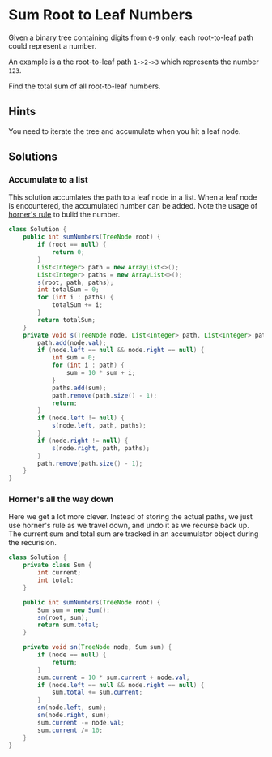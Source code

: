 # Sum Root to Leaf Numbers

Given a binary tree containing digits from `0-9` only, each root-to-leaf path
could represent a number.

An example is a the root-to-leaf path `1->2->3` which represents the number
`123`.

Find the total sum of all root-to-leaf numbers.

## Hints

You need to iterate the tree and accumulate when you hit a leaf node.

## Solutions

### Accumulate to a list

This solution accumlates the path to a leaf node in a list. When a leaf node
is encountered, the accumulated number can be added. Note the usage of
[horner's rule](https://en.wikipedia.org/wiki/Horner%27s_method)
to bulid the number.

```java
class Solution {
    public int sumNumbers(TreeNode root) {
        if (root == null) {
            return 0;
        }
        List<Integer> path = new ArrayList<>();
        List<Integer> paths = new ArrayList<>();
        s(root, path, paths);
        int totalSum = 0;
        for (int i : paths) {
            totalSum += i;
        }
        return totalSum;
    }
    private void s(TreeNode node, List<Integer> path, List<Integer> paths) {
        path.add(node.val);
        if (node.left == null && node.right == null) {
            int sum = 0;
            for (int i : path) {
                sum = 10 * sum + i;
            }
            paths.add(sum);
            path.remove(path.size() - 1);
            return;
        }
        if (node.left != null) {
            s(node.left, path, paths);
        }
        if (node.right != null) {
            s(node.right, path, paths);
        }
        path.remove(path.size() - 1);
    }
}
```

### Horner's all the way down

Here we get a lot more clever. Instead of storing the actual paths,
we just use horner's rule as we travel down, and undo it as we
recurse back up. The current sum and total sum are tracked in an
accumulator object during the recurision.

```java
class Solution {
    private class Sum {
        int current;
        int total;
    }

    public int sumNumbers(TreeNode root) {
        Sum sum = new Sum();
        sn(root, sum);
        return sum.total;
    }

    private void sn(TreeNode node, Sum sum) {
        if (node == null) {
            return;
        }
        sum.current = 10 * sum.current + node.val;
        if (node.left == null && node.right == null) {
            sum.total += sum.current;
        }
        sn(node.left, sum);
        sn(node.right, sum);
        sum.current -= node.val;
        sum.current /= 10;
    }
}
```
